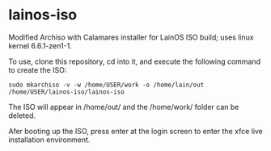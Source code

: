 # lainos-iso
Modified Archiso with Calamares installer for LainOS ISO build; uses linux kernel 6.6.1-zen1-1.

To use, clone this repository, cd into it, and execute the following command to create the ISO:

`sudo mkarchiso -v -w /home/USER/work -o /home/lain/out /home/USER/lainos-iso/lainos-iso`

The ISO will appear in /home/out/ and the /home/work/ folder can be deleted.

Afer booting up the ISO, press enter at the login screen to enter the xfce live installation environment. 
